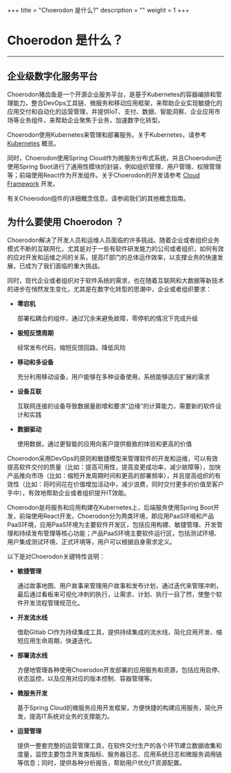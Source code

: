 +++
title = "Choerodon 是什么?"
description = ""
weight = 1
+++

# Choerodon 是什么？
---

## 企业级数字化服务平台

Choerodon猪齿鱼是一个开源企业服务平台，是基于Kubernetes的容器编排和管理能力，整合DevOps工具链、微服务和移动应用框架，来帮助企业实现敏捷化的应用交付和自动化的运营管理，并提供IoT、支付、数据、智能洞察、企业应用市场等业务组件，来帮助企业聚焦于业务，加速数字化转型。

Choerodon使用Kubernetes来管理和部署服务。关于Kubernetes，请参考[Kubernetes](https://kubernetes.io/docs/concepts/overview/what-is-kubernetes/) 概览。

同时，Choerodon使用Spring Cloud作为微服务分布式系统，并且Choerodon还使用Spring Boot进行了通用性模块的封装，例如组织管理、用户管理、权限管理等；前端使用React作为开发组件。关于Choerodon的开发请参考 [Cloud Framework](../../development-guide/) 开发。

有关Choerodon组件的详细概念信息，请参阅我们的其他概念指南。

## 为什么要使用 Choerodon ？


Choerodon解决了开发人员和运维人员面临的许多挑战。随着企业或者组织业务模式不断的互联网化，尤其是对于一些有软件研发能力的公司或者组织，如何有效的应对开发和运维之间的关系，提高IT部门的总体运作效率，以支撑业务的快速发展，已成为了我们面临的重大挑战。

同时，现代企业或者组织对于软件系统的需求，也在随着互联网和大数据等新技术的进步在悄然发生变化，尤其是在数字化转型的思潮中，企业或者组织要求：

- **零宕机**

    部署松耦合的组件，通过冗余来避免故障，零停机的情况下完成升级

- **极短反馈周期**

    经常发布代码，缩短反馈回路，降低风险

- **移动和多设备**

    充分利用移动设备，用户能够在多种设备使用，系统能够适应扩展的需求

- **设备互联**

    互联网连接的设备导致数据量剧增和要求“边缘”的计算能力，需要新的软件设计和实践

- **数据驱动**

    使用数据，通过更智能的应用向客户提供极致的体验和更高的价值

Choerodon采用DevOps的原则和敏捷模型来管理软件的开发和运维，可以有效提高软件交付的质量（比如：提高可用性，提高变更成功率，减少故障等），加快产品推向市场（比如：缩短开发周期时间和更高的部署频率），并且提高组织的有效性（比如：将时间花在价值增加活动中，减少浪费，同时交付更多的价值至客户手中），有效地帮助企业或者组织提升IT效能。

Choerodon是将服务和应用构建在Kubernetes上，后端服务使用Spring Boot开发，前端使用React开发。Choerodon分为两类环境，即应用PaaS环境和产品PaaS环境，应用PaaS环境为主要软件开发区，包括应用构建、敏捷管理、开发管理和持续发布管理等核心功能；产品PaaS环境主要软件运行区，包括测试环境、用户集成测试环境、正式环境等，用户可以根据自身需求定义。

以下是对Choerodon关键特性说明：

- **敏捷管理**

    通过故事地图、用户故事来管理用户故事和发布计划，通过迭代来管理冲刺，最后通过看板来可视化冲刺的执行，让需求、计划、执行一目了然，使整个软件开发流程管理规范化。

- **开发流水线**

    借助Gitlab CI作为持续集成工具，提供持续集成的流水线，简化应用开发、缩短应用生命周期，快速迭代。

- **部署流水线**

    方便地管理各种使用Choerodon开发部署的应用服务和资源，包括应用启停、状态监控，以及应用对应的版本控制、容器管理等。

- **微服务开发**

    基于Spring Cloud的微服务应用开发框架，方便快捷的构建应用服务，简化开发，提高IT系统对业务的支撑能力。

- **运营管理**

    提供一整套完整的运营管理工具，在软件交付生产的各个环节建立数据收集和度量，监控主要包含开发类指标、服务器日志、应用系统日志和微服务调用链等信息；同时，提供各种分析报告，帮助用户优化IT资源配置。